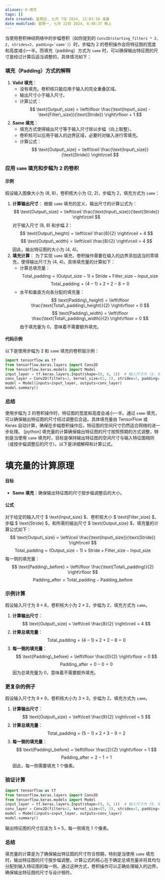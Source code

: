 ```yaml
---
aliases: 8-填充
tags: []
date created: 星期日, 七月 7日 2024, 12:03:10 凌晨
date modified: 星期一, 七月 22日 2024, 8:48:37 晚上
---
```


当使用卷积神经网络中的步幅卷积（如你提到的 `Conv2D(starting_filters * 2, 2, strides=2, padding='same')`）时，步幅为 2 的卷积操作会将特征图的宽度和高度减小一半。而填充（padding）方式为 `same` 时，可以确保输出特征图的尺寸是经过计算后适当调整的，具体情况如下：
### 填充（Padding）方式的解释
1. **Valid 填充**：
   - 没有填充。卷积核只能应用于输入的完全重叠区域。
   - 输出尺寸小于输入尺寸。
   - 计算公式：
     $$
     \text{Output\_size} = \left\lfloor \frac{\text{Input\_size} - \text{Filter\_size}}{\text{Stride}} \right\rfloor + 1
     $$
2. **Same 填充**：
   - 填充方式使得输出尺寸等于输入尺寸除以步幅（向上取整）。
   - 卷积核可以应用于输入的边界区域，必要时对输入进行零填充。
   - 计算公式：
     $$
     \text{Output\_size} = \left\lceil \frac{\text{Input\_size}}{\text{Stride}} \right\rceil
     $$
### 应用 `same` 填充和步幅为 2 的卷积
#### 示例
假设输入图像大小为 (8, 8)，卷积核大小为 (2, 2)，步幅为 2，填充方式为 `same`：
1. **计算输出尺寸**：
   根据 `same` 填充的定义，输出尺寸的计算公式为：
   $$
   \text{Output\_size} = \left\lceil \frac{\text{Input\_size}}{\text{Stride}} \right\rceil
   $$
   对于输入尺寸 (8, 8) 和步幅 2：
   $$
   \text{Output\_height} = \left\lceil \frac{8}{2} \right\rceil = 4
   $$
   $$
   \text{Output\_width} = \left\lceil \frac{8}{2} \right\rceil = 4
   $$
   因此，输出特征图的大小为 (4, 4)。
2. **填充计算**：
   为了实现 `same` 填充，卷积操作需要在输入的边界添加适当的零填充，使得输出尺寸为 (4, 4)。具体填充量的计算如下：
   - 计算总填充量：
     $$
     \text{Total\_padding} = (\text{Output\_size} - 1) \times \text{Stride} + \text{Filter\_size} - \text{Input\_size}
     $$
     $$
     \text{Total\_padding} = (4 - 1) \times 2 + 2 - 8 = 0
     $$
   - 水平和垂直方向各分配的填充量：
     $$
     \text{Padding\_height} = \left\lfloor \frac{\text{Total\_padding\_height}}{2} \right\rfloor = 0
     $$
     $$
     \text{Padding\_width} = \left\lfloor \frac{\text{Total\_padding\_width}}{2} \right\rfloor = 0
     $$
   由于填充量为 0，意味着不需要额外填充。
#### 代码示例
以下是使用步幅为 2 和 `same` 填充的卷积层示例：

```python
import tensorflow as tf
from tensorflow.keras.layers import Conv2D
from tensorflow.keras.models import Model
input_layer = tf.keras.layers.Input(shape=(8, 8, 1))  # 输入尺寸为 (8, 8, 1)
conv_layer = Conv2D(filters=2, kernel_size=(2, 2), strides=2, padding='same')(input_layer)
model = Model(inputs=input_layer, outputs=conv_layer)
model.summary()
```

### 总结
使用步幅为 2 的卷积操作时，特征图的宽度和高度会减小一半。通过 `same` 填充，可以确保输出特征图的尺寸经过调整后合适。具体填充量由 TensorFlow 或 Keras 自动计算，确保在步幅卷积操作后，特征图的空间尺寸仍然适合网络的进一步处理。
[python] 填充量的计算确保输出特征图的尺寸按照预期的方式调整，特别是当使用 `same` 填充时，目标是保持输出特征图的空间尺寸与输入特征图相同（或按步幅调整后的尺寸）。以下是详细解释和计算公式。
# 填充量的计算原理
#### 目标
- **Same 填充**：确保输出特征图的尺寸按步幅调整后的大小。
#### 公式
对于给定的输入尺寸 $ \text{Input\_size} $、卷积核大小 $ \text{Filter\_size} $、步幅 $ \text{Stride} $，和所需的输出尺寸 $ \text{Output\_size} $，填充量的计算公式如下：
$$
\text{Output\_size} = \left\lceil \frac{\text{Input\_size}}{\text{Stride}} \right\rceil
$$
$$
\text{Total\_padding} = (\text{Output\_size} - 1) \times \text{Stride} + \text{Filter\_size} - \text{Input\_size}
$$
每一侧的填充量：
$$
\text{Padding\_before} = \left\lfloor \frac{\text{Total\_padding}}{2} \right\rfloor
$$
$$
\text{Padding\_after} = \text{Total\_padding} - \text{Padding\_before}
$$
### 示例计算
假设输入尺寸为 $8 \times 8$，卷积核大小为 $2 \times 2$，步幅为 2，填充方式为 `same`。
1. **计算输出尺寸**：
$$
\text{Output\_size} = \left\lceil \frac{8}{2} \right\rceil = 4
$$
2. **计算总填充量**：
$$
\text{Total\_padding} = (4 - 1) \times 2 + 2 - 8 = 0
$$
3. **每一侧的填充量**：
$$
\text{Padding\_before} = \left\lfloor \frac{0}{2} \right\rfloor = 0
$$
$$
\text{Padding\_after} = 0 - 0 = 0
$$
因为总填充量为 0，意味着不需要额外填充。
### 更复杂的例子
假设输入尺寸为 $9 \times 9$，卷积核大小为 $3 \times 3$，步幅为 2，填充方式为 `same`。
1. **计算输出尺寸**：
$$
\text{Output\_size} = \left\lceil \frac{9}{2} \right\rceil = 5
$$
2. **计算总填充量**：
$$
\text{Total\_padding} = (5 - 1) \times 2 + 3 - 9 = 2
$$
3. **每一侧的填充量**：
$$
\text{Padding\_before} = \left\lfloor \frac{2}{2} \right\rfloor = 1
$$
$$
\text{Padding\_after} = 2 - 1 = 1
$$
因此，每一侧需要填充 1 个像素。
### 验证计算

```python
import tensorflow as tf
from tensorflow.keras.layers import Conv2D
from tensorflow.keras.models import Model
input_layer = tf.keras.layers.Input(shape=(9, 9, 1))  # 输入尺寸为 (9, 9, 1)
conv_layer = Conv2D(filters=2, kernel_size=(3, 3), strides=2, padding='same')(input_layer)
model = Model(inputs=input_layer, outputs=conv_layer)
model.summary()
```

输出特征图的尺寸应该为 $5\times 5$，每一侧填充 1 个像素。
### 总结
填充量的计算是为了确保输出特征图的尺寸符合预期，特别是当使用 `same` 填充时，输出特征图的尺寸按步幅调整。计算公式的核心在于确定总填充量并将其均匀分配到输入特征图的每一侧。通过这种方式，卷积操作可以正确处理输入的边界，确保输出特征图的尺寸与设计相符。
